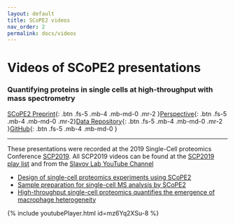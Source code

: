 ```yaml
---
layout: default
title: SCoPE2 videos
nav_order: 2
permalink: docs/videos
---
```


# Videos of SCoPE2 presentations



### Quantifying proteins in single cells at high-throughput with mass spectrometry

[SCoPE2 Preprint](https://www.biorxiv.org/content/10.1101/665307v1){: .btn .fs-5 .mb-4 .mb-md-0 .mr-2 }[Perspective](https://pubs.acs.org/doi/10.1021/acs.jproteome.8b00257){: .btn .fs-5 .mb-4 .mb-md-0 .mr-2}[Data Repository](ftp://massive.ucsd.edu/MSV000083945){: .btn .fs-5 .mb-4 .mb-md-0 .mr-2 }[GitHub](https://github.com/SlavovLab/){: .btn .fs-5 .mb-4 .mb-md-0 }

------------


These presentations were recorded at the 2019 Single-Cell proteomics Conference [SCP2019](https://do-ms.slavovlab.net). All SCP2019 videos can be found at the [SCP2019 play list](http://bit.ly/SCP2019-Videos ) and from the [Slavov Lab YouTube Channel](http://bit.ly/Slavov-Videos)




* [Design of single-cell proteomics experiments using SCoPE2](https://youtu.be/mz6Yq2XSu-8)
* [Sample preparation for single-cell MS analysis by SCoPE2](https://youtu.be/Eq_s6Jlzfnk)
* [High-throughput single-cell proteomics quantifies the emergence of macrophage heterogeneity](https://youtu.be/NNLh4nE687I)

{% include youtubePlayer.html id=mz6Yq2XSu-8 %}
